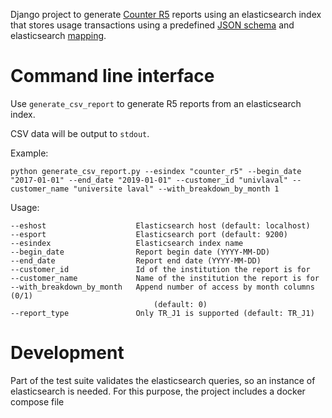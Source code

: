 Django project to generate 
[Counter R5](https://www.projectcounter.org/code-of-practice-five-sections/abstract/) 
reports using an elasticsearch index that stores usage transactions using
a predefined [JSON schema](schemas/counter_r5_transaction.schema.json) and elasticsearch 
[mapping](schemas/elasticsearch_mapping.json).

# Command line interface

Use `generate_csv_report` to generate R5 reports from an elasticsearch index.

CSV data will be output to `stdout`.

Example:

    python generate_csv_report.py --esindex "counter_r5" --begin_date "2017-01-01" --end_date "2019-01-01" --customer_id "univlaval" --customer_name "universite laval" --with_breakdown_by_month 1

Usage:

    --eshost                    Elasticsearch host (default: localhost)
    --esport                    Elasticsearch port (default: 9200)
    --esindex                   Elasticsearch index name
    --begin_date                Report begin date (YYYY-MM-DD)
    --end_date                  Report end date (YYYY-MM-DD)
    --customer_id               Id of the institution the report is for
    --customer_name             Name of the institution the report is for
    --with_breakdown_by_month   Append number of access by month columns (0/1) 
                                    (default: 0)
    --report_type               Only TR_J1 is supported (default: TR_J1)

# Development

Part of the test suite validates the elasticsearch queries, so an instance
of elasticsearch is needed. For this purpose, the project includes a
docker compose file